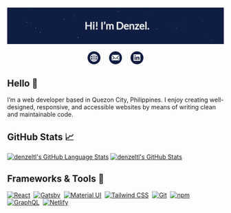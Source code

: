 [![Header banner](https://raw.githubusercontent.com/denzeltl/denzeltl/main/assets/header-banner.gif)](https://www.denzeltl.com)

<div align="center">
<a href="https://www.denzeltl.com"><img height="30" src="https://raw.githubusercontent.com/denzeltl/denzeltl/main/assets/web-icon.svg"></a>&nbsp;&nbsp;&nbsp;&nbsp;
<a href="mailto:denzeltlee@gmail.com"><img height="30" src="https://raw.githubusercontent.com/denzeltl/denzeltl/main/assets/email-icon.svg"></a>&nbsp;&nbsp;&nbsp;&nbsp;
<a href="https://www.linkedin.com/in/denzeltl"><img height="30" src="https://raw.githubusercontent.com/denzeltl/denzeltl/main/assets/linkedin-icon.svg"></a>
</div>

## Hello 👋

I’m a web developer based in Quezon City, Philippines. I enjoy creating well-designed, responsive, and accessible websites by means of writing clean and maintainable code.

## GitHub Stats 📈

[![denzeltl's GitHub Language Stats](https://github-readme-stats.vercel.app/api/top-langs/?username=denzeltl&langs_count=6&hide=ruby&layout=compact&hide_border=true&bg_color=101d42&text_color=ffffff&title_color=f18805)](https://github-readme-stats.vercel.app/api/top-langs/?username=denzeltl&langs_count=6&hide=ruby&layout=compact&hide_border=true&bg_color=101d42&text_color=ffffff&title_color=f18805)
[![denzeltl's GitHub Stats](https://github-readme-stats.vercel.app/api/?username=denzeltl&hide=stars,issues,contribs&include_all_commits=true&hide_border=true&custom_title=Activity%20Overview&count_private=true&show_icons=true&bg_color=101d42&text_color=ffffff&title_color=f18805)](https://github-readme-stats.vercel.app/api/?username=denzeltl&hide=stars,issues,contribs&include_all_commits=true&hide_border=true&custom_title=Activity%20Overview&count_private=true&show_icons=true&bg_color=101d42&text_color=ffffff&title_color=f18805)

## Frameworks & Tools 🔧

[![React](https://img.shields.io/badge/React--React?style=flat&logo=react&logoColor=white&color=f18805)](https://img.shields.io/badge/React--React?style=flat&logo=react&logoColor=white&color=f18805)&nbsp;
[![Gatsby](https://img.shields.io/badge/Gatsby--Gatsby?style=flat&logo=gatsby&logoColor=white&color=f18805)](https://img.shields.io/badge/Gatsby--Gatsby?style=flat&logo=gatsby&logoColor=white&color=f18805)&nbsp;
[![Material UI](https://img.shields.io/badge/Material%20UI--Material%20UI?style=flat&logo=material-ui&logoColor=white&color=f18805)](https://img.shields.io/badge/Material%20UI--Material%20UI?style=flat&logo=material-ui&logoColor=white&color=f18805)&nbsp;
[![Tailwind CSS](https://img.shields.io/badge/Tailwind%20CSS--Tailwind%20CSS?style=flat&logo=tailwind-css&logoColor=white&color=f18805)](https://img.shields.io/badge/Tailwind%20CSS--Tailwind%20CSS?style=flat&logo=tailwind-css&logoColor=white&color=f18805)&nbsp;
[![Git](https://img.shields.io/badge/Git--Git?style=flat&logo=git&logoColor=white&color=f18805)](https://img.shields.io/badge/Git--Git?style=flat&logo=git&logoColor=white&color=f18805)&nbsp;
[![npm](https://img.shields.io/badge/npm--npm?style=flat&logo=npm&logoColor=white&color=f18805)](https://img.shields.io/badge/npm--npm?style=flat&logo=npm&logoColor=white&color=f18805)&nbsp;
[![GraphQL](https://img.shields.io/badge/GraphQL--GraphQL?style=flat&logo=graphql&logoColor=white&color=f18805)](https://img.shields.io/badge/GraphQL--GraphQL?style=flat&logo=graphql&logoColor=white&color=f18805)&nbsp;
[![Netlify](https://img.shields.io/badge/Netlify--Netlify?style=flat&logo=netlify&logoColor=white&color=f18805)](https://img.shields.io/badge/Netlify--Netlify?style=flat&logo=netlify&logoColor=white&color=f18805)
